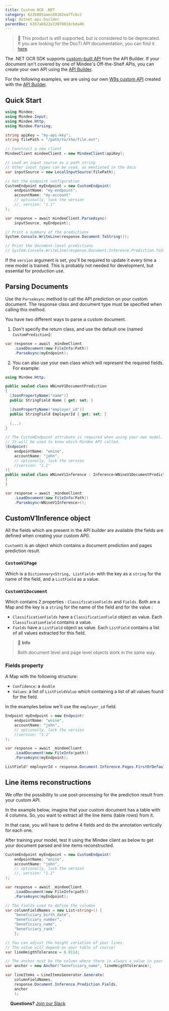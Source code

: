 ```yaml
---
title: Custom OCR .NET
category: 622b805aaec68102ea7fcbc2
slug: dotnet-api-builder
parentDoc: 6357abb22e33070016cbda4b
---
```

> 🚧 This product is still supported, but is considered to be deprecated. If you are looking for the DocTI API documentation, you can find it [here](https://developers.mindee.com/docs/dotnet-generated-ocr).

The .NET OCR SDK supports [custom-built API](https://developers.mindee.com/docs/build-your-first-document-parsing-api) from the API Builder.
If your document isn't covered by one of Mindee's Off-the-Shelf APIs, you can create your own API using the [API Builder](https://developers.mindee.com/docs/overview).

For the following examples, we are using our own [W9s custom API](https://developers.mindee.com/docs/w9-forms-ocr) created with the [API Builder](https://developers.mindee.com/docs/overview).

## Quick Start

```csharp
using Mindee;
using Mindee.Input;
using Mindee.Http;
using Mindee.Parsing;

string apiKey = "my-api-key";
string filePath = "/path/to/the/file.ext";

// Construct a new client
MindeeClient mindeeClient = new MindeeClient(apiKey);

// Load an input source as a path string
// Other input types can be used, as mentioned in the docs
var inputSource = new LocalInputSource(filePath);

// Set the endpoint configuration
CustomEndpoint myEndpoint = new CustomEndpoint(
    endpointName: "my-endpoint",
    accountName: "my-account"
    // optionally, lock the version
    //, version: "1.1"
);

var response = await mindeeClient.ParseAsync(
    inputSource, myEndpoint);

// Print a summary of the predictions
System.Console.WriteLine(response.Document.ToString());

// Print the document-level predictions
// System.Console.WriteLine(response.Document.Inference.Prediction.ToString());
```

If the `version` argument is set, you'll be required to update it every time a new model is trained.
This is probably not needed for development, but essential for production use.

## Parsing Documents
Use the `ParseAsync` method to call the API prediction on your custom document.
The response class and document type must be specified when calling this method.

You have two different ways to parse a custom document.

1. Don't specify the return class, and use the default one (named ``CustomPrediction``):
```csharp
var response = await _mindeeClient
    .LoadDocument(new FileInfo(Path))
    .ParseAsync(myEndpoint);
```

2. You can also use your own class which will represent the required fields. For example:
```csharp
using Mindee.Http;

public sealed class WNineV1DocumentPrediction
{
  [JsonPropertyName("name")]
  public StringField Name { get; set; }

  [JsonPropertyName("employer_id")]
  public StringField EmployerId { get; set; }
  
  (...)
}

// The CustomEndpoint attribute is required when using your own model.
// It will be used to know which Mindee API called.
[Endpoint(
    endpointName: "wnine",
    accountName: "john",
    // optionally, lock the version
    //version: "1.1"
)]
public sealed class WNineV1Inference : Inference<WNineV1DocumentPrediction, WNineV1DocumentPrediction>
{
}

var response = await _mindeeClient
    .LoadDocument(new FileInfo(Path))
    .ParseAsync<WNineV1Inference>();
```

## CustomV1Inference object
All the fields which are present in the API builder 
are available (the fields are defined when creating your custom API).

`CustomV1` is an object which contains a document prediction and pages prediction result.
### `CustomV1Page` 
Which is a `Dictionnary<String, ListField>` with the key as a `string` for the name of the field, and a `ListField` as a value.

### `CustomV1Document` 
Which contains 2 properties : `ClassificationFields` and `Fields`. 
Both are a Map and the key is a `string` for the name of the field and for the value :
* `ClassificationFields` have a `ClassificationField` object as value. Each `ClassificationField` contains a value.
* `Fields` have a `ListField` object as value. Each `ListField` contains a list of all values extracted for this field.

> 📘 **Info**
>
> Both document level and page level objects work in the same way.


### Fields property
A Map with the following structure:
* `Confidence`: a `double`
* `Values`: a list of `ListFieldValue` which containing a list of all values found for the field.

In the examples below we'll use the `employer_id` field.

```csharp
Endpoint myEndpoint = new Endpoint(
    endpointName: "wnine",
    accountName: "john",
    // optionally, lock the version
    //version: "1.1"
);

var response = await _mindeeClient
    .LoadDocument(new FileInfo(path))
    .ParseAsync(myEndpoint);

ListField? employerId = response.Document.Inference.Pages.FirstOrDefault()?.Prediction.GetValueOrDefault("employer_id");
```

## Line items reconstructions
We offer the possibility to use post-processing for the prediction result from your custom API.
 
In the example below, imagine that your custom document has a table with 4 columns.
So, you want to extract all the line items (table rows) from it.

In that case, you will have to define 4 fields and do the annotation vertically for each one.

After training your model, test it using the Mindee client as below to get your document parsed and line items reconstructed.

```csharp
CustomEndpoint myEndpoint = new CustomEndpoint(
    endpointName: "wnine",
    accountName: "john",
    // optionally, lock the version
    //, version: "1.1"
);

var response = await _mindeeClient
    .LoadDocument(new FileInfo(path))
    .ParseAsync(myEndpoint);

// The fields used to define the columns
var columnFieldNames = new List<string>() {
    "beneficiary_birth_date",
    "beneficiary_number",
    "beneficiary_name",
    "beneficiary_rank"
    };

// You can adjust the height variation of your lines.
// The value will depend on your table of course!
var lineHeigthTolerance = 0.011d;

// The anchor must be the column where there is always a value in your table. 
var anchor = new Anchor("beneficiary_name", lineHeigthTolerance);

var lineItems = LineItemsGenerator.Generate(
    columnFieldNames,
    response.Document.Inference.Prediction.Fields,
    anchor
    ); 
```

&nbsp;
&nbsp;
**Questions?**
[Join our Slack](https://join.slack.com/t/mindee-community/shared_invite/zt-1jv6nawjq-FDgFcF2T5CmMmRpl9LLptw)
